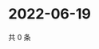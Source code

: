 # 2022-06-19

共 0 条

<!-- BEGIN WEIBO -->
<!-- 最后更新时间 Sun Jun 19 2022 16:01:26 GMT+0800 (China Standard Time) -->

<!-- END WEIBO -->
